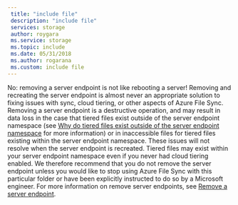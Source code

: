 ```yaml
---
 title: "include file"
 description: "include file"
 services: storage
 author: roygara
 ms.service: storage
 ms.topic: include
 ms.date: 05/31/2018
 ms.author: rogarana
 ms.custom: include file
---
```

No: removing a server endpoint is not like rebooting a server! Removing and recreating the server endpoint is almost never an appropriate solution to fixing issues with sync, cloud tiering, or other aspects of Azure File Sync. Removing a server endpoint is a destructive operation, and may result in data loss in the case that tiered files exist outside of the server endpoint namespace (see [Why do tiered files exist outside of the server endpoint namespace](../articles/storage/files/storage-files-faq.md#afs-tiered-files-out-of-endpoint) for more information) or in inaccessible files for tiered files existing within the server endpoint namespace. These issues will not resolve when the server endpoint is recreated. Tiered files may exist within your server endpoint namespace even if you never had cloud tiering enabled. We therefore recommend that you do not remove the server endpoint unless you would like to stop using Azure File Sync with this particular folder or have been explicitly instructed to do so by a Microsoft engineer. For more information on remove server endpoints, see [Remove a server endpoint](../articles/storage/files/storage-sync-files-server-endpoint.md#remove-a-server-endpoint).    